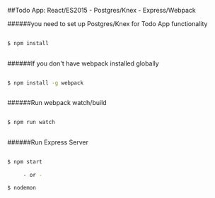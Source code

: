 ##Todo App: React/ES2015 - Postgres/Knex - Express/Webpack
>
######you need to set up Postgres/Knex for Todo App functionality

```bash
  
$ npm install
  
```
>
######If you don't have webpack installed globally

```bash
  
$ npm install -g webpack
  
```
>
######Run webpack watch/build

```bash
  
$ npm run watch
  
```
>
######Run Express Server

```bash
  
$ npm start
  
     - or -
  
$ nodemon
  
```
  
  